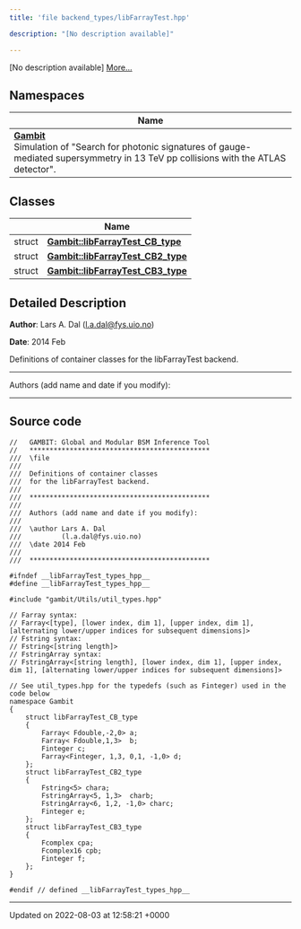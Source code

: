```yaml
---
title: 'file backend_types/libFarrayTest.hpp'

description: "[No description available]"

---
```







[No description available] [More...](#detailed-description)

## Namespaces

| Name           |
| -------------- |
| **[Gambit](/documentation/code/colliderbit/namespaces/namespacegambit/)** <br>Simulation of "Search for photonic signatures of gauge-mediated supersymmetry in 13 TeV pp collisions with the ATLAS detector".  |

## Classes

|                | Name           |
| -------------- | -------------- |
| struct | **[Gambit::libFarrayTest_CB_type](/documentation/code/colliderbit/classes/structgambit_1_1libfarraytest__cb__type/)**  |
| struct | **[Gambit::libFarrayTest_CB2_type](/documentation/code/colliderbit/classes/structgambit_1_1libfarraytest__cb2__type/)**  |
| struct | **[Gambit::libFarrayTest_CB3_type](/documentation/code/colliderbit/classes/structgambit_1_1libfarraytest__cb3__type/)**  |

## Detailed Description


**Author**: Lars A. Dal ([l.a.dal@fys.uio.no](mailto:l.a.dal@fys.uio.no)) 

**Date**: 2014 Feb

Definitions of container classes for the libFarrayTest backend.



------------------

Authors (add name and date if you modify):



------------------




## Source code

```
//   GAMBIT: Global and Modular BSM Inference Tool
//   *********************************************
///  \file
///
///  Definitions of container classes
///  for the libFarrayTest backend.
///
///  *********************************************
///
///  Authors (add name and date if you modify):
///
///  \author Lars A. Dal
///          (l.a.dal@fys.uio.no)
///  \date 2014 Feb
///
///  *********************************************

#ifndef __libFarrayTest_types_hpp__
#define __libFarrayTest_types_hpp__

#include "gambit/Utils/util_types.hpp"

// Farray syntax:
// Farray<[type], [lower index, dim 1], [upper index, dim 1], [alternating lower/upper indices for subsequent dimensions]>
// Fstring syntax:
// Fstring<[string length]>
// FstringArray syntax:
// FstringArray<[string length], [lower index, dim 1], [upper index, dim 1], [alternating lower/upper indices for subsequent dimensions]>

// See util_types.hpp for the typedefs (such as Finteger) used in the code below
namespace Gambit
{
    struct libFarrayTest_CB_type
    {
        Farray< Fdouble,-2,0> a;
        Farray< Fdouble,1,3>  b;
        Finteger c;
        Farray<Finteger, 1,3, 0,1, -1,0> d;
    };
    struct libFarrayTest_CB2_type
    {
        Fstring<5> chara;
        FstringArray<5, 1,3>  charb;
        FstringArray<6, 1,2, -1,0> charc;
        Finteger e;
    };
    struct libFarrayTest_CB3_type
    {
        Fcomplex cpa;
        Fcomplex16 cpb;
        Finteger f;
    };
}

#endif // defined __libFarrayTest_types_hpp__
```


-------------------------------

Updated on 2022-08-03 at 12:58:21 +0000
